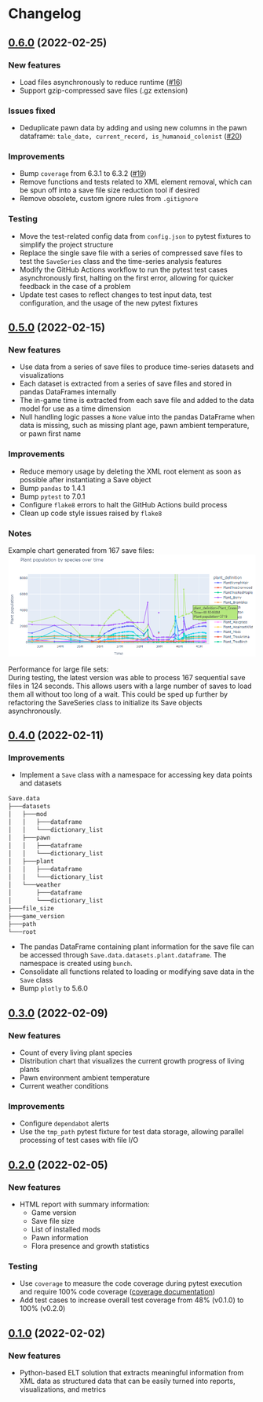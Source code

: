 # Changelog

## [0.6.0](https://github.com/stone-tech-inc/rimhistory/tree/v0.6.0) (2022-02-25)

### New features

* Load files asynchronously to reduce runtime ([#16][i16])
* Support gzip-compressed save files (.gz extension)

### Issues fixed

* Deduplicate pawn data by adding and using new columns in the pawn dataframe: `tale_date, current_record, is_humanoid_colonist` ([#20][i20])

### Improvements

* Bump `coverage` from 6.3.1 to 6.3.2 ([#19][p19])
* Remove functions and tests related to XML element removal, which can be spun off into a save file size reduction tool if desired
* Remove obsolete, custom ignore rules from `.gitignore`

### Testing

* Move the test-related config data from `config.json` to pytest fixtures to simplify the project structure
* Replace the single save file with a series of compressed save files to test the `SaveSeries` class and the time-series analysis features
* Modify the GitHub Actions workflow to run the pytest test cases asynchronously first, halting on the first error, allowing for quicker feedback in the case of a problem
* Update test cases to reflect changes to test input data, test configuration, and the usage of the new pytest fixtures

[i16]: https://github.com/stone-tech-inc/rimhistory/issues/16
[i20]: https://github.com/stone-tech-inc/rimhistory/issues/20
[p19]: https://github.com/stone-tech-inc/rimhistory/pull/19

## [0.5.0](https://github.com/stone-tech-inc/rimhistory/tree/v0.5.0) (2022-02-15)

### New features

* Use data from a series of save files to produce time-series datasets and visualizations
* Each dataset is extracted from a series of save files and stored in pandas DataFrames internally
* The in-game time is extracted from each save file and added to the data model for use as a time dimension
* Null handling logic passes a `None` value into the pandas DataFrame when data is missing, such as missing plant age, pawn ambient temperature, or pawn first name

### Improvements

* Reduce memory usage by deleting the XML root element as soon as possible after instantiating a Save object
* Bump `pandas` to 1.4.1
* Bump `pytest` to 7.0.1
* Configure `flake8` errors to halt the GitHub Actions build process
* Clean up code style issues raised by `flake8`

### Notes

Example chart generated from 167 save files:  
![Example line chart visualizing flora population by species over time](docs/images/sample_line_chart_plant_population_by_species_over_time.png)

Performance for large file sets:  
During testing, the latest version was able to process 167 sequential save files in 124 seconds. This allows users with a large number of saves to load them all without too long of a wait. This could be sped up further by refactoring the SaveSeries class to initialize its Save objects asynchronously.

## [0.4.0](https://github.com/stone-tech-inc/rimhistory/tree/v0.4.0) (2022-02-11)

### Improvements

* Implement a `Save` class with a namespace for accessing key data points and datasets

```text
Save.data
├───datasets
│   ├───mod
│   │   ├───dataframe
│   │   └───dictionary_list
│   ├───pawn
│   │   ├───dataframe
│   │   └───dictionary_list
│   ├───plant
│   │   ├───dataframe
│   │   └───dictionary_list
│   └───weather
│       ├───dataframe
│       └───dictionary_list
├───file_size
├───game_version
├───path
└───root
```

* The pandas DataFrame containing plant information for the save file can be accessed through `Save.data.datasets.plant.dataframe`. The namespace is created using `bunch`.
* Consolidate all functions related to loading or modifying save data in the `Save` class
* Bump `plotly` to 5.6.0

## [0.3.0](https://github.com/stone-tech-inc/rimhistory/tree/v0.3.0) (2022-02-09)

### New features

* Count of every living plant species
* Distribution chart that visualizes the current growth progress of living plants
* Pawn environment ambient temperature
* Current weather conditions

### Improvements

* Configure `dependabot` alerts
* Use the `tmp_path` pytest fixture for test data storage, allowing parallel processing of test cases with file I/O

## [0.2.0](https://github.com/stone-tech-inc/rimhistory/tree/v0.2.0) (2022-02-05)

### New features

* HTML report with summary information:
  * Game version
  * Save file size
  * List of installed mods
  * Pawn information
  * Flora presence and growth statistics

### Testing

* Use `coverage` to measure the code coverage during pytest execution and require 100% code coverage ([coverage documentation](https://coverage.readthedocs.io/en/6.3.1/))
* Add test cases to increase overall test coverage from 48% (v0.1.0) to 100% (v0.2.0)

## [0.1.0](https://github.com/stone-tech-inc/rimhistory/tree/v0.1.0) (2022-02-02)

### New features

* Python-based ELT solution that extracts meaningful information from XML data as structured data that can be easily turned into reports, visualizations, and metrics
